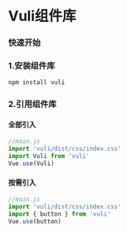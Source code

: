 # Vuli组件库

### 快速开始

### 1.安装组件库
```bash
npm install vuli
```

### 2.引用组件库

#### 全部引入
```js
//main.js
import 'vuli/dist/css/index.css'
import Vuli from 'vuli'
Vue.use(Vuli)
```

#### 按需引入
```js
//main.js
import 'vuli/dist/css/index.css'
import { button } from 'vuli'
Vue.use(button)
```
